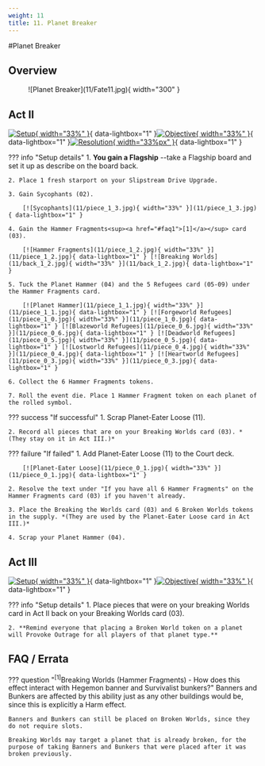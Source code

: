 ```yaml
---
weight: 11
title: 11. Planet Breaker
---
```

#Planet Breaker
## Overview
<figure markdown="span">
![Planet Breaker](11/Fate11.jpg){ width="300" }
</figure>

## Act II

[![Setup](11/piece_1_4.jpg){ width="33%" }](11/piece_1_4.jpg){ data-lightbox="1" }[![Objective](11/back_1_4.jpg){ width="33%" }](11/back_1_4.jpg){ data-lightbox="1" }[![Resolution](11/piece_0_2.jpg){ width="33%px" }](11/piece_0_2.jpg){ data-lightbox="1" }

??? info "Setup details"
    1. **You gain a Flagship** --take a Flagship board and set it up as describe on the board back.
    
    2. Place 1 fresh starport on your Slipstream Drive Upgrade.
    
    3. Gain Sycophants (02).
    
        [![Sycophants](11/piece_1_3.jpg){ width="33%" }](11/piece_1_3.jpg){ data-lightbox="1" }
    
    4. Gain the Hammer Fragments<sup><a href="#faq1">[1]</a></sup> card (03).
    
        [![Hammer Fragments](11/piece_1_2.jpg){ width="33%" }](11/piece_1_2.jpg){ data-lightbox="1" } [![Breaking Worlds](11/back_1_2.jpg){ width="33%" }](11/back_1_2.jpg){ data-lightbox="1" }
    
    5. Tuck the Planet Hammer (04) and the 5 Refugees card (05-09) under the Hammer Fragments card.
    
        [![Planet Hammer](11/piece_1_1.jpg){ width="33%" }](11/piece_1_1.jpg){ data-lightbox="1" } [![Forgeworld Refugees](11/piece_1_0.jpg){ width="33%" }](11/piece_1_0.jpg){ data-lightbox="1" } [![Blazeworld Refugees](11/piece_0_6.jpg){ width="33%" }](11/piece_0_6.jpg){ data-lightbox="1" } [![Deadworld Refugees](11/piece_0_5.jpg){ width="33%" }](11/piece_0_5.jpg){ data-lightbox="1" } [![Lostworld Refugees](11/piece_0_4.jpg){ width="33%" }](11/piece_0_4.jpg){ data-lightbox="1" } [![Heartworld Refugees](11/piece_0_3.jpg){ width="33%" }](11/piece_0_3.jpg){ data-lightbox="1" }
    
    6. Collect the 6 Hammer Fragments tokens.
    
    7. Roll the event die. Place 1 Hammer Fragment token on each planet of the rolled symbol.    

??? success "If successful"
    1. Scrap Planet-Eater Loose (11).
    
    2. Record all pieces that are on your Breaking Worlds card (03). *(They stay on it in Act III.)*

??? failure "If failed"
    1. Add Planet-Eater Loose (11) to the Court deck.
    
        [![Planet-Eater Loose](11/piece_0_1.jpg){ width="33%" }](11/piece_0_1.jpg){ data-lightbox="1" }
    
    2. Resolve the text under "If you have all 6 Hammer Fragments" on the Hammer Fragments card (03) if you haven't already.
    
    3. Place the Breaking the Worlds card (03) and 6 Broken Worlds tokens in the supply. *(They are used by the Planet-Eater Loose card in Act III.)*
    
    4. Scrap your Planet Hammer (04).

## Act III

[![Setup](11/piece_0_0.jpg){ width="33%" }](11/piece_0_0.jpg){ data-lightbox="1" }[![Objective](11/back_0_0.jpg){ width="33%" }](11/back_0_0.jpg){ data-lightbox="1" }

??? info "Setup details"
    1. Place pieces that were on your breaking Worlds card in Act II back on your Breaking Worlds card (03).
    
    2. **Remind everyone that placing a Broken World token on a planet will Provoke Outrage for all players of that planet type.**

## FAQ / Errata

??? question "<sup>[1]</sup>Breaking Worlds (Hammer Fragments) - How does this effect interact with Hegemon banner and Survivalist bunkers?"
    <a id="faq1"></a>Banners and Bunkers are affected by this ability just as any other buildings would be, since this is explicitly a Harm effect.

    Banners and Bunkers can still be placed on Broken Worlds, since they do not require slots.

    Breaking Worlds may target a planet that is already broken, for the purpose of taking Banners and Bunkers that were placed after it was broken previously.